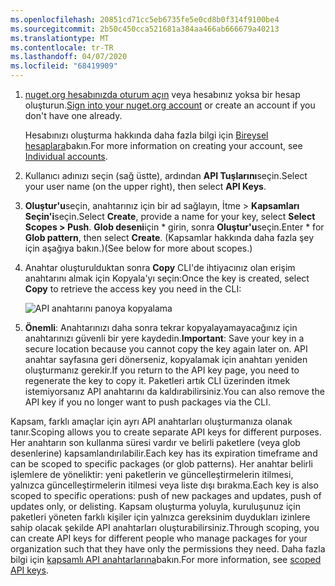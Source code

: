 ```yaml
---
ms.openlocfilehash: 20851cd71cc5eb6735fe5e0cd8b0f314f9100be4
ms.sourcegitcommit: 2b50c450cca521681a384aa466ab666679a40213
ms.translationtype: MT
ms.contentlocale: tr-TR
ms.lasthandoff: 04/07/2020
ms.locfileid: "68419909"
---
```

1. <span data-ttu-id="68a6d-101">[nuget.org hesabınızda oturum açın](https://www.nuget.org/users/account/LogOn?returnUrl=%2F) veya hesabınız yoksa bir hesap oluşturun.</span><span class="sxs-lookup"><span data-stu-id="68a6d-101">[Sign into your nuget.org account](https://www.nuget.org/users/account/LogOn?returnUrl=%2F) or create an account if you don't have one already.</span></span>

   <span data-ttu-id="68a6d-102">Hesabınızı oluşturma hakkında daha fazla bilgi için [Bireysel hesaplara](../../nuget-org/individual-accounts.md)bakın.</span><span class="sxs-lookup"><span data-stu-id="68a6d-102">For more information on creating your account, see [Individual accounts](../../nuget-org/individual-accounts.md).</span></span>

1. <span data-ttu-id="68a6d-103">Kullanıcı adınızı seçin (sağ üstte), ardından **API Tuşlarını**seçin.</span><span class="sxs-lookup"><span data-stu-id="68a6d-103">Select your user name (on the upper right), then select **API Keys**.</span></span>

1. <span data-ttu-id="68a6d-104">**Oluştur'u**seçin, anahtarınız için bir ad sağlayın, İtme > **Kapsamları Seçin'i**seçin.</span><span class="sxs-lookup"><span data-stu-id="68a6d-104">Select **Create**, provide a name for your key, select **Select Scopes > Push**.</span></span> <span data-ttu-id="68a6d-105">**Glob deseni**için \* girin, sonra **Oluştur'u**seçin.</span><span class="sxs-lookup"><span data-stu-id="68a6d-105">Enter \* for **Glob pattern**, then select **Create**.</span></span> <span data-ttu-id="68a6d-106">(Kapsamlar hakkında daha fazla şey için aşağıya bakın.)</span><span class="sxs-lookup"><span data-stu-id="68a6d-106">(See below for more about scopes.)</span></span>

1. <span data-ttu-id="68a6d-107">Anahtar oluşturulduktan sonra **Copy** CLI'de ihtiyacınız olan erişim anahtarını almak için Kopyala'yı seçin:</span><span class="sxs-lookup"><span data-stu-id="68a6d-107">Once the key is created, select **Copy** to retrieve the access key you need in the CLI:</span></span>

    ![API anahtarını panoya kopyalama](../media/QS_Create-02-APIKey.png)

1. <span data-ttu-id="68a6d-109">**Önemli**: Anahtarınızı daha sonra tekrar kopyalayamayacağınız için anahtarınızı güvenli bir yere kaydedin.</span><span class="sxs-lookup"><span data-stu-id="68a6d-109">**Important**: Save your key in a secure location because you cannot copy the key again later on.</span></span> <span data-ttu-id="68a6d-110">API anahtar sayfasına geri dönerseniz, kopyalamak için anahtarı yeniden oluşturmanız gerekir.</span><span class="sxs-lookup"><span data-stu-id="68a6d-110">If you return to the API key page, you need to regenerate the key to copy it.</span></span> <span data-ttu-id="68a6d-111">Paketleri artık CLI üzerinden itmek istemiyorsanız API anahtarını da kaldırabilirsiniz.</span><span class="sxs-lookup"><span data-stu-id="68a6d-111">You can also remove the API key if you no longer want to push packages via the CLI.</span></span>

<span data-ttu-id="68a6d-112">Kapsam, farklı amaçlar için ayrı API anahtarları oluşturmanıza olanak tanır.</span><span class="sxs-lookup"><span data-stu-id="68a6d-112">Scoping allows you to create separate API keys for different purposes.</span></span> <span data-ttu-id="68a6d-113">Her anahtarın son kullanma süresi vardır ve belirli paketlere (veya glob desenlerine) kapsamlandırılabilir.</span><span class="sxs-lookup"><span data-stu-id="68a6d-113">Each key has its expiration timeframe and can be scoped to specific packages (or glob patterns).</span></span> <span data-ttu-id="68a6d-114">Her anahtar belirli işlemlere de yöneliktir: yeni paketlerin ve güncelleştirmelerin itilmesi, yalnızca güncelleştirmelerin itilmesi veya liste dışı bırakma.</span><span class="sxs-lookup"><span data-stu-id="68a6d-114">Each key is also scoped to specific operations: push of new packages and updates, push of updates only, or delisting.</span></span> <span data-ttu-id="68a6d-115">Kapsam oluşturma yoluyla, kuruluşunuz için paketleri yöneten farklı kişiler için yalnızca gereksinim duydukları izinlere sahip olacak şekilde API anahtarları oluşturabilirsiniz.</span><span class="sxs-lookup"><span data-stu-id="68a6d-115">Through scoping, you can create API keys for different people who manage packages for your organization such that they have only the permissions they need.</span></span> <span data-ttu-id="68a6d-116">Daha fazla bilgi için [kapsamlı API anahtarlarına](../../nuget-org/scoped-api-keys.md)bakın.</span><span class="sxs-lookup"><span data-stu-id="68a6d-116">For more information, see [scoped API keys](../../nuget-org/scoped-api-keys.md).</span></span>